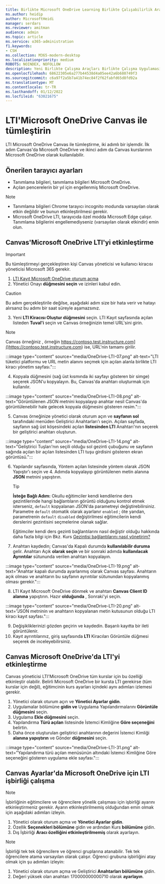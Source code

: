 ```yaml
---
title: Birlikte Microsoft OneDrive Learning Birlikte Çalışabilirlik Araçlarını Kullanma
ms.author: heidip
author: MicrosoftHeidi
manager: serdars
ms.reviewer: amitman
audience: admin
ms.topic: article
ms.service: o365-administration
f1.keywords:
- CSH
ms.collection: M365-modern-desktop
ms.localizationpriority: medium
ROBOTS: NOINDEX, NOFOLLOW
description: Yeni Birlikte Çalışma Araçları Birlikte Çalışma Uygulaması ile ödev oluşturun ve not edin, ders içeriğini oluşturun ve sergiyi oluşturun, dosyalar üzerinde gerçek Microsoft OneDrive Learning işbirliği yapın.
ms.openlocfilehash: 68622305e6a277b44538d4a05ee42a6b680749f3
ms.sourcegitcommit: c6a97f2a5b7a41b74ec84f2f62fabfd65d8fd92a
ms.translationtype: MT
ms.contentlocale: tr-TR
ms.lasthandoff: 01/12/2022
ms.locfileid: "63021675"
---
```

# <a name="integrate-microsoft-onedrive-lti-with-canvas"></a>LTI'Microsoft OneDrive Canvas ile tümleştirin

LTI Microsoft OneDrive Canvas ile tümleştirme, iki adımlı bir işlemdir. İlk adım Canvas'da Microsoft OneDrive ve ikinci adım da Canvas kurslarının Microsoft OneDrive olarak kullanılabilir.

## <a name="recommended-browser-settings"></a>Önerilen tarayıcı ayarları

- Tanımlama bilgileri, tanımlama bilgileri Microsoft OneDrive.
- Açılan pencerelerin bir yıl için engellenmiş Microsoft OneDrive.

> [!NOTE]
> - Tanımlama bilgileri Chrome tarayıcı incognito modunda varsayılan olarak etkin değildir ve bunun etkinleştirilmesi gerekir.
> - Microsoft OneDrive LTI, tarayıcıda özel modda Microsoft Edge çalışır. Tanımlama bilgilerini engellemediyseniz (varsayılan olarak etkindir) emin olun.

## <a name="enable-microsoft-onedrive-lti-in-canvas"></a>Canvas'Microsoft OneDrive LTI'yi etkinleştirme

> [!IMPORTANT]
> Bu tümleştirmeyi gerçekleştiren kişi Canvas yöneticisi ve kullanıcı kiracısı yöneticisi Microsoft 365 gerekir.

1. <a href="https://onedrivelti.microsoft.com/admin" target="_blank">LTI Kayıt Microsoft OneDrive oturum açma</a>
1. Yönetici Onayı **düğmesini seçin** ve izinleri kabul edin.

> [!CAUTION]
> Bu adım gerçekleştirile değilse, aşağıdaki adım size bir hata verir ve hatayı alırsanız bu adımı bir saat süreyle aşamazsınız.

3. Yeni **LTI Kiracısı Oluştur düğmesini** seçin. LTI Kayıt sayfasında açılan listeden **Tuval'i** seçin ve Canvas örneğinizin temel URL'sini girin.

> [!NOTE]
> Canvas örneğiniz , örneğin https://contoso.test.instructure.com]()https://contoso.test.instructure.com) ise, URL'nin tamamı girilir.

:::image type="content" source="media/OneDrive-LTI-07.png" alt-text="LTI tüketici platformu ve URL metin alanını seçmek için açılan alanla birlikte LTI kiracı yönetim sayfası.":::

4. Kopyala düğmesini (sağ üst kısmında iki sayfayı gösteren bir simge) seçerek JSON'u kopyalayın. Bu, Canvas'da anahtarı oluşturmak için kullanılır.

:::image type="content" source="media/OneDrive-LTI-08.png" alt-text="Görüntülenen JSON metnini kopyalayıp anahtar nesil Canvas'da görüntülenebilir hale gelecek kopyala düğmesini gösteren resim.":::

5. Canvas örneğinize yönetici olarak oturum açın ve **sayfanın sol** tarafındaki menüden Geliştirici Anahtarları'ı seçin. Açılan sayfada, sayfanın sağ üst köşesindeki açılan **listesinden LTI** Anahtarı'nın seçerek bir geliştirici anahtarı oluşturun.

:::image type="content" source="media/OneDrive-LTI-14.png" alt-text="Geliştirici Tuşları'nın seçili olduğu sol gezinti çubuğunu ve sayfanın sağında açılan bir açılan listesinden LTI tuşu girdisini gösteren ekran görüntüsü.":::

6. Yapılandır sayfasında, Yöntem açılan listesinde yöntem  olarak JSON Yapıştır'ı seçin ve 4. Adımda kopyalayıp görüntülenen metin alanına **JSON** metnini yapıştırın.

    > [!TIP]
    > **İsteğe Bağlı Adım:** Okullu eğitimciler kendi kendilerine ders gezintilerinde hangi bağlantıların görüntü olduğunu kontrol etmek isterseniz, ``default`` kopyalanan JSON'da parametreyi değiştirebilirsiniz. Parametre ``default`` otomatik olarak ayarlanır ``enabled`` ; öte yandan, parametrenin ``default`` ``disabled`` değiştirilmesi eğitimcilerin kendi derslerini gezintisini seçmelerine olanak sağlar.
    >
    > Eğitimciler kendi ders gezinti bağlantılarını nasıl değiştir olduğu hakkında daha fazla bilgi için Bkz. Kurs [Gezintisi bağlantılarını nasıl yönetirim?](https://community.canvaslms.com/t5/Instructor-Guide/How-do-I-manage-Course-Navigation-links/ta-p/1020)

7. Anahtarı kaydedin; Canvas'da Kapalı durumda **kullanılabilir duruma** gelir. Anahtarı Açık **olarak seçin** ve bir sonraki adımda **kullanılacak Ayrıntılar** sütununda verilen anahtarı kopyalayın.

:::image type="content" source="media/OneDrive-LTI-19.png" alt-text="Anahtar kapalı durumda ayarlanmış olarak Canvas sayfası. Anahtarın açık olması ve anahtarın bu sayfanın ayrıntılar sütunundan kopyalanmış olması gerekir.":::

8. LTI Kayıt Microsoft OneDrive dönmek ve anahtarı **Canvas Client ID alanına** yapıştırın. Hazır **olduğunda** , Sonraki'yi seçin.

:::image type="content" source="media/OneDrive-LTI-20.png" alt-text="JSON metninin ve anahtarın kopyalanan metin kutusunun olduğu LTI kiracı kayıt sayfası.":::

9. Değişikliklerinizi gözden geçirin ve kaydedin. Başarılı kayıtta bir ileti görüntülenir.
10. Kayıt ayrıntılarınız, giriş sayfasında **LTI** Kiracıları Görüntüle düğmesi seçerek de inceleyebilirsiniz.

## <a name="enable-microsoft-onedrive-lti-in-canvas-courses"></a>Canvas Microsoft OneDrive'da LTI'yi etkinleştirme

Canvas yöneticisi LTI'Microsoft OneDrive tüm kurslar için bu özelliği etkinleştir olabilir. Belirli Microsoft OneDrive bir kursta LTI gerekirse (tüm kurslar için değil), eğitimcinin kurs ayarları içindeki aynı adımları izlemesi gerekir.

1. Yönetici olarak oturum açın ve **Yönetici Ayarlar gidin**.
2. Uygulamalar bölümüne **gidin ve** Uygulama Yapılandırmalarını **Görüntüle düğmesini** seçin.
3. Uygulama **Ekle düğmesini** seçin.
4. Yapılandırma **Türü açılan** listesinde İstemci Kimliğine **Göre seçeneğini** belirtin.
5. Daha önce oluşturulan geliştirici anahtarının değerini İstemci Kimliği **alanına yapıştırın** ve Gönder **düğmesini** seçin.

:::image type="content" source="media/OneDrive-LTI-31.png" alt-text="Yapılandırma türü açılan menüsünün altındaki İstemci Kimliğine Göre seçeneğini gösteren uygulama ekle sayfası.":::

## <a name="collaboration-settings-for-microsoft-onedrive-lti-in-canvas-courses"></a>Canvas Ayarlar'da Microsoft OneDrive için LTI işbirliği çalışma

> [!NOTE]
> İşbirliğinin eğitimcilere ve öğrencilere yönelik çalışması için işbirliği ayarını etkinleştirmeniz gerekir. Ayarın etkinleştirilmemiş olduğundan emin olmak için aşağıdaki adımları izleyin.

1. Yönetici olarak oturum açma ve **Yönetici Ayarlar gidin**.
1. Özellik **Seçenekleri bölümüne** gidin ve ardından Kurs **bölümüne** gidin.
1. Dış İşbirliği **Aracı özelliğini etkinleştirilmemiş** olarak ayarlayın.

> [!NOTE]
> İşbirliği tek tek öğrencilere ve öğrenci gruplarına atanabilir. Tek tek öğrencilere atama varsayılan olarak çalışır. Öğrenci grubuna işbirliğini atay olmak için şu adımları izleyin:

1. Yönetici olarak oturum açma ve Geliştirici **Anahtarları bölümüne** gidin.
1. Değeri yüksek olan anahtarı 170000000000710 olarak **ayarlayın**.
